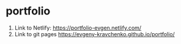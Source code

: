 # portfolio
1. Link to Netlify: https://portfolio-evgen.netlify.com/
2. Link to git pages https://evgeny-kravchenko.github.io/portfolio/
